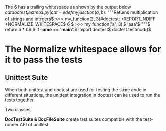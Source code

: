 The 6 has a trailing whitespace as shown by the output below
$cat doctest_testmod.py | cat -e
def my_function(a, b):$
    """Returns multiplication of strings and integers$
    >>> my_function(2, 3)#doctest: +REPORT_NDIFF +NORMALIZE_WHITESPACE$
    6 $
    >>> my_function('a', 3) $
    'aaa'$
    """$
    return a * b$
$
if __name__ == '__main__':$
    import doctest$
    doctest.testmod()$

# The Normalize whitespace allows for it to pass the tests


## Unittest Suite

When both unittest and doctest are used for testing the same code in different situations, the unittest integration in doctest can be used to run the tests together. 

Two classes,

**DocTestSuite & DocFileSuite**
create test suites compatible with the test-runner API of unittest.



